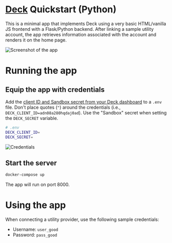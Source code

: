 # [Deck](https://deck.co) Quickstart (Python)

This is a minimal app that implements Deck using a very basic HTML/vanilla JS frontend with a Flask/Python backend. After linking a sample utility account, the app retrieves information associated with the account and renders it on the home page.

![Screenshot of the app](https://i.imgur.com/UBDKovj.png)

# Running the app

## Equip the app with credentials

Add the [client ID and Sandbox secret from your Deck dashboard](https://app.datadeck.co) to a `.env` file. Don't place quotes (`"`) around the credentials (i.e., `DECK_CLIENT_ID=adn08a280hqdaj0ad`). Use the "Sandbox" secret when setting the `DECK_SECRET` variable.

```bash
# .env
DECK_CLIENT_ID=
DECK_SECRET=
```

![Credentials](https://i.imgur.com/CNpRnby.png)

## Start the server

```bash
docker-compose up
```

The app will run on port 8000.

# Using the app

When connecting a utility provider, use the following sample credentials:

- Username: `user_good`
- Password: `pass_good`
